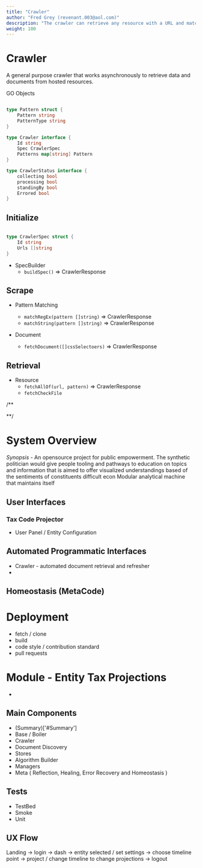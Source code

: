 ```yaml
---
title: "Crawler"
author: "Fred Grey (revenant.003@aol.com)"
description: "The crawler can retrieve any resource with a URL and match string patterns on the document."
weight: 100
---
```


# Crawler
A general purpose crawler that works asynchronously to retrieve data and documents from hosted resources. 

GO Objects

```go

type Pattern struct {
    Pattern string
    PatternType string
}

type Crawler interface {
    Id string
    Spec CrawlerSpec
    Patterns map[string] Pattern
}

type CrawlerStatus interface {
    collecting bool
    processing bool
    standingBy bool
    Errored bool
}

```

## Initialize

```go

type CrawlerSpec struct {
    Id string
    Urls []string
}

````

- SpecBuilder
    - `buildSpec()` => CrawlerResponse 

## Scrape

- Pattern Matching
    - `matchRegEx(pattern []string)` => CrawlerResponse
    - `matchString(pattern []string)` => CrawlerResponse

- Document 
    - `fetchDocument([]cssSelectoers)` => CrawlerResponse
    
## Retrieval

- Resource
    - `fetchAllOf(url, pattern)` => CrawlerResponse  
    - `fetchCheckFile` 

/**

**/


# System Overview

*Synopsis*  - An opensource project for public empowerment. The synthetic politician would give people tooling and pathways to education on topics and information that is aimed to offer visualized understandings based of the sentiments of constituents  difficult econ Modular analytical machine that maintains itself 

## User Interfaces

### Tax Code Projector
- User Panel / Entity Configuration

## Automated Programmatic Interfaces
- Crawler - automated document retrieval and refresher
- 

## Homeostasis (MetaCode)

# Deployment

- fetch / clone
- build
- code style / contribution standard
- pull requests 

# Module - Entity Tax Projections

- 

## Main Components

- (Summary)['#Summary']
- Base / Boiler
- Crawler
- Document Discovery
- Stores
- Algorithm Builder
- Managers
- Meta ( Reflection, Healing, Error Recovery and Homeostasis )

## Tests

- TestBed
- Smoke
- Unit

## UX Flow

Landing -> login -> dash -> entity selected / set settings -> choose timeline point -> project / change timeline to change projections -> logout

## 
